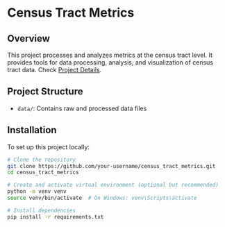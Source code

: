 # Census Tract Metrics

## Overview

This project processes and analyzes metrics at the census tract level. It provides tools for data processing, analysis, and visualization of census tract data.
Check [Project Details](Project.md).

## Project Structure

-   `data/`: Contains raw and processed data files

## Installation

To set up this project locally:

```bash
# Clone the repository
git clone https://github.com/your-username/census_tract_metrics.git
cd census_tract_metrics

# Create and activate virtual environment (optional but recommended)
python -m venv venv
source venv/bin/activate  # On Windows: venv\Scripts\activate

# Install dependencies
pip install -r requirements.txt
```
